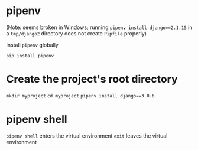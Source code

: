 # pipenv

(Note: seems broken in Windows; running `pipenv install django==2.1.15` in a `tmp/django2` directory does not create `Pipfile` properly)

Install `pipenv` globally

`pip install pipenv`

# Create the project's root directory

`mkdir myproject`
`cd myproject`
`pipenv install django==3.0.6`

# pipenv shell

`pipenv shell` enters the virtual environment
`exit` leaves the virtual environment

